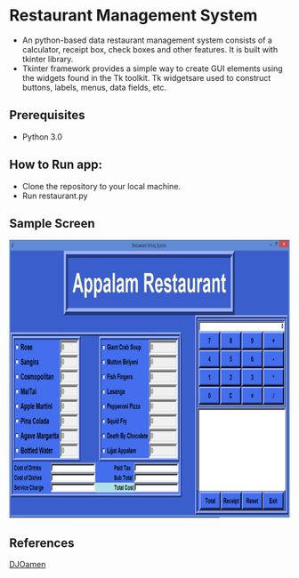 # Restaurant Management System
* An python-based data  restaurant management system consists of a calculator, receipt box, check boxes and other features. It is built with tkinter library.
* Tkinter framework provides a simple way to create GUI elements using the widgets found in the Tk toolkit. Tk widgetsare used to construct buttons, labels, menus, data fields, etc.

## Prerequisites
* Python 3.0


## How to Run app:
* Clone the repository to your local machine.
* Run restaurant.py

## Sample Screen
<p align="center">
  <img width="800" height="500" src="https://github.com/Subathra19/restaurant-management-system/blob/main/sample_screen.PNG">
</p>

    
## References
[DJOamen](https://www.youtube.com/watch?v=-Bs4-Uerm_o&ab_channel=DJOamen)
